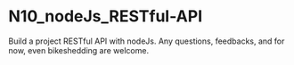 # N10_nodeJs_RESTful-API
Build a project RESTful API with nodeJs. 
Any questions, feedbacks, and for now, even bikeshedding are welcome.
